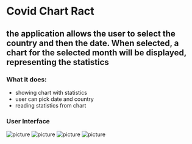 # Covid Chart Ract
## the application allows the user to select the country and then the date. When selected, a chart for the selected month will be displayed, representing the statistics
### What it does: </br>
* showing chart with statistics
* user can pick date and country
* reading statistics from chart

### User Interface
![picture](https://github.com/KWiduch/covidChart-react/blob/main/public/1.PNG)
![picture](https://github.com/KWiduch/covidChart-react/covid-chart-react/blob/main/public/2.png?raw=true) 
![picture](https://github.com/KWiduch/covidChart-react/covid-chart-react/blob/main/public/3.png?raw=true) 
![picture](https://github.com/KWiduch/covidChart-react/covid-chart-react/blob/main/public/4.png?raw=true) 
</br>



